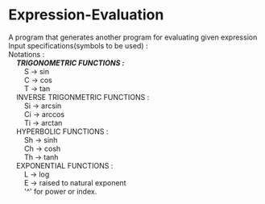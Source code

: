 # Expression-Evaluation
A program that generates another program for evaluating given expression\
Input specifications(symbols to be used) :<br/>
Notations :<br/>
&nbsp;&nbsp;&nbsp;&nbsp;***TRIGONOMETRIC FUNCTIONS : <br/>***
&nbsp;&nbsp;&nbsp;&nbsp;&nbsp;&nbsp;&nbsp;&nbsp;S -> sin <br/>
&nbsp;&nbsp;&nbsp;&nbsp;&nbsp;&nbsp;&nbsp;&nbsp;C -> cos <br/>
&nbsp;&nbsp;&nbsp;&nbsp;&nbsp;&nbsp;&nbsp;&nbsp;T -> tan <br/>
&nbsp;&nbsp;&nbsp;&nbsp;INVERSE TRIGONMETRIC FUNCTIONS : <br/>
&nbsp;&nbsp;&nbsp;&nbsp;&nbsp;&nbsp;&nbsp;&nbsp;Si -> arcsin <br/>
&nbsp;&nbsp;&nbsp;&nbsp;&nbsp;&nbsp;&nbsp;&nbsp;Ci ->	arccos <br/>
&nbsp;&nbsp;&nbsp;&nbsp;&nbsp;&nbsp;&nbsp;&nbsp;Ti -> arctan <br/>
&nbsp;&nbsp;&nbsp;&nbsp;HYPERBOLIC FUNCTIONS : <br/>
&nbsp;&nbsp;&nbsp;&nbsp;&nbsp;&nbsp;&nbsp;&nbsp;Sh -> sinh <br/>
&nbsp;&nbsp;&nbsp;&nbsp;&nbsp;&nbsp;&nbsp;&nbsp;Ch -> cosh <br/>
&nbsp;&nbsp;&nbsp;&nbsp;&nbsp;&nbsp;&nbsp;&nbsp;Th -> 	tanh <br/>
&nbsp;&nbsp;&nbsp;&nbsp;EXPONENTIAL FUNCTIONS : <br/>
&nbsp;&nbsp;&nbsp;&nbsp;&nbsp;&nbsp;&nbsp;&nbsp;L -> log <br/>
&nbsp;&nbsp;&nbsp;&nbsp;&nbsp;&nbsp;&nbsp;&nbsp;E -> raised to natural exponent <br/>
&nbsp;&nbsp;&nbsp;&nbsp;&nbsp;&nbsp;&nbsp;&nbsp;'^' for power or index.<br/>
